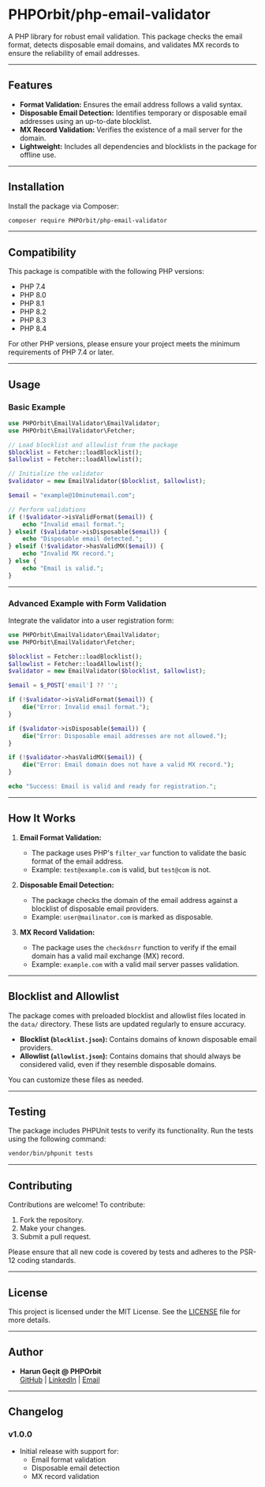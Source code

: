 # PHPOrbit/php-email-validator

A PHP library for robust email validation. This package checks the email format, detects disposable email domains, and validates MX records to ensure the reliability of email addresses.

---

## Features
- **Format Validation:** Ensures the email address follows a valid syntax.
- **Disposable Email Detection:** Identifies temporary or disposable email addresses using an up-to-date blocklist.
- **MX Record Validation:** Verifies the existence of a mail server for the domain.
- **Lightweight:** Includes all dependencies and blocklists in the package for offline use.

---

## Installation

Install the package via Composer:

```bash
composer require PHPOrbit/php-email-validator
```

---

## Compatibility

This package is compatible with the following PHP versions:

- PHP 7.4
- PHP 8.0
- PHP 8.1
- PHP 8.2
- PHP 8.3
- PHP 8.4

For other PHP versions, please ensure your project meets the minimum requirements of PHP 7.4 or later.

---

## Usage

### Basic Example

```php
use PHPOrbit\EmailValidator\EmailValidator;
use PHPOrbit\EmailValidator\Fetcher;

// Load blocklist and allowlist from the package
$blocklist = Fetcher::loadBlocklist();
$allowlist = Fetcher::loadAllowlist();

// Initialize the validator
$validator = new EmailValidator($blocklist, $allowlist);

$email = "example@10minutemail.com";

// Perform validations
if (!$validator->isValidFormat($email)) {
    echo "Invalid email format.";
} elseif ($validator->isDisposable($email)) {
    echo "Disposable email detected.";
} elseif (!$validator->hasValidMX($email)) {
    echo "Invalid MX record.";
} else {
    echo "Email is valid.";
}
```

---

### Advanced Example with Form Validation

Integrate the validator into a user registration form:

```php
use PHPOrbit\EmailValidator\EmailValidator;
use PHPOrbit\EmailValidator\Fetcher;

$blocklist = Fetcher::loadBlocklist();
$allowlist = Fetcher::loadAllowlist();
$validator = new EmailValidator($blocklist, $allowlist);

$email = $_POST['email'] ?? '';

if (!$validator->isValidFormat($email)) {
    die("Error: Invalid email format.");
}

if ($validator->isDisposable($email)) {
    die("Error: Disposable email addresses are not allowed.");
}

if (!$validator->hasValidMX($email)) {
    die("Error: Email domain does not have a valid MX record.");
}

echo "Success: Email is valid and ready for registration.";
```

---

## How It Works

1. **Email Format Validation:**
   - The package uses PHP's `filter_var` function to validate the basic format of the email address.
   - Example: `test@example.com` is valid, but `test@com` is not.

2. **Disposable Email Detection:**
   - The package checks the domain of the email address against a blocklist of disposable email providers.
   - Example: `user@mailinator.com` is marked as disposable.

3. **MX Record Validation:**
   - The package uses the `checkdnsrr` function to verify if the email domain has a valid mail exchange (MX) record.
   - Example: `example.com` with a valid mail server passes validation.

---

## Blocklist and Allowlist

The package comes with preloaded blocklist and allowlist files located in the `data/` directory. These lists are updated regularly to ensure accuracy. 

- **Blocklist (`blocklist.json`):** Contains domains of known disposable email providers.
- **Allowlist (`allowlist.json`):** Contains domains that should always be considered valid, even if they resemble disposable domains.

You can customize these files as needed.

---

## Testing

The package includes PHPUnit tests to verify its functionality. Run the tests using the following command:

```bash
vendor/bin/phpunit tests
```

---

## Contributing

Contributions are welcome! To contribute:
1. Fork the repository.
2. Make your changes.
3. Submit a pull request.

Please ensure that all new code is covered by tests and adheres to the PSR-12 coding standards.

---

## License

This project is licensed under the MIT License. See the [LICENSE](LICENSE) file for more details.

---

## Author

- **Harun Geçit @ PHPOrbit**  
  [GitHub](https://github.com/harungecit) | [LinkedIn](https://linkedin.com/in/harungecit) | [Email](mailto:info@harungecit.com)

---

## Changelog

### v1.0.0
- Initial release with support for:
  - Email format validation
  - Disposable email detection
  - MX record validation
